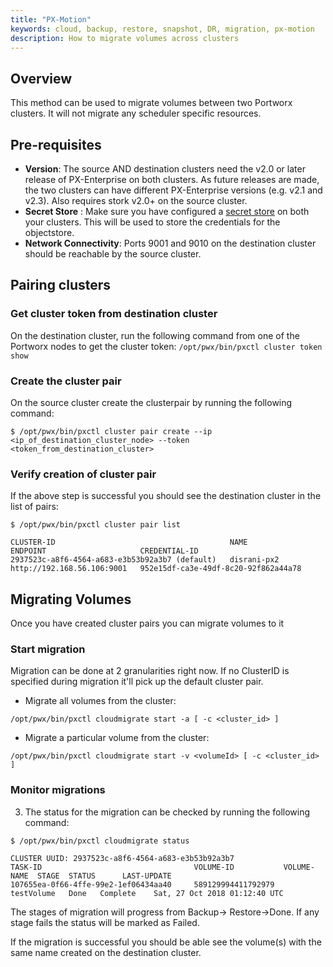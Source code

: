 ```yaml
---
title: "PX-Motion"
keywords: cloud, backup, restore, snapshot, DR, migration, px-motion
description: How to migrate volumes across clusters 
---
```


## Overview
This method can be used to migrate volumes between two Portworx clusters. It will
not migrate any scheduler specific resources.

## Pre-requisites
* **Version**: The source AND destination clusters need the v2.0 or later
release of PX-Enterprise on both clusters. As future releases are made, the two
clusters can have different PX-Enterprise versions (e.g. v2.1 and v2.3). Also requires stork v2.0+ on the source cluster.
* **Secret Store** : Make sure you have configured a [secret store](/key-management) on both your clusters.
This will be used to store the credentials for the objectstore.
* **Network Connectivity**: Ports 9001 and 9010 on the destination cluster should be
reachable by the source cluster.

## Pairing clusters

### Get cluster token from destination cluster
On the destination cluster, run the following command from one of the Portworx nodes to get the cluster token:
   `/opt/pwx/bin/pxctl cluster token show`

### Create the cluster pair
On the source cluster create the clusterpair by running the following command:
```
$ /opt/pwx/bin/pxctl cluster pair create --ip <ip_of_destination_cluster_node> --token <token_from_destination_cluster>
```

### Verify creation of cluster pair
If the above step is successful you should see the destination cluster in the list of pairs:
```
$ /opt/pwx/bin/pxctl cluster pair list

CLUSTER-ID                                       NAME            ENDPOINT                     CREDENTIAL-ID
2937523c-a8f6-4564-a683-e3b53b92a3b7 (default)   disrani-px2     http://192.168.56.106:9001   952e15df-ca3e-49df-8c20-92f862a44a78
```

## Migrating Volumes
Once you have created cluster pairs you can migrate volumes to it

### Start migration
Migration can be done at 2 granularities right now. If no ClusterID is specified during migration it'll pick up the default cluster pair.

* Migrate all volumes from the cluster:

```
/opt/pwx/bin/pxctl cloudmigrate start -a [ -c <cluster_id> ]
```
* Migrate a particular volume from the cluster: 

```
/opt/pwx/bin/pxctl cloudmigrate start -v <volumeId> [ -c <cluster_id> ]
```

### Monitor migrations
3. The status for the migration can be checked by running the following command:

```
$ /opt/pwx/bin/pxctl cloudmigrate status

CLUSTER UUID: 2937523c-a8f6-4564-a683-e3b53b92a3b7
TASK-ID                                  VOLUME-ID           VOLUME-NAME  STAGE  STATUS      LAST-UPDATE
107655ea-0f66-4ffe-99e2-1ef06434aa40     589129994411792979  testVolume   Done   Complete    Sat, 27 Oct 2018 01:12:40 UTC

```
The stages of migration will progress from Backup→ Restore→Done. If any stage fails the status will be marked as Failed.

If the migration is successful you should be able see the volume(s) with the same name created on the destination cluster.

